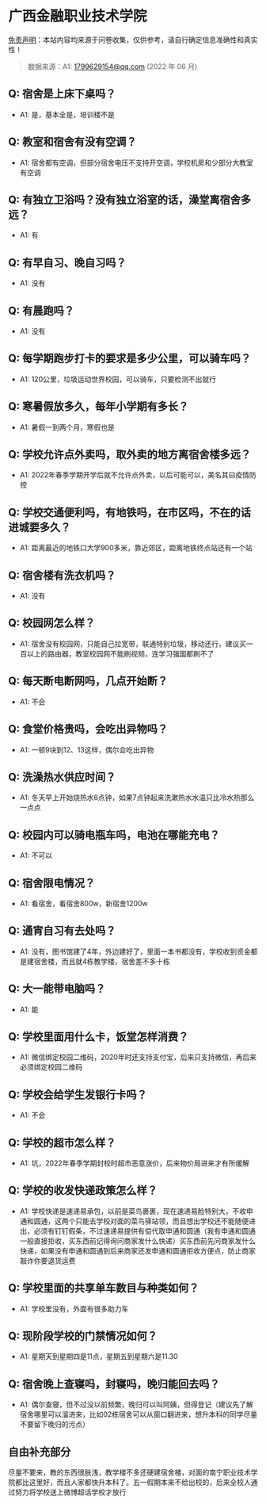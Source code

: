 # 广西金融职业技术学院

[免责声明](https://colleges.chat/#_3)：本站内容均来源于问卷收集，仅供参考，请自行确定信息准确性和真实性！

> 数据来源：A1: 1799629154@qq.com (2022 年 06 月)

## Q: 宿舍是上床下桌吗？

- A1: 是，基本全是，培训楼不是

## Q: 教室和宿舍有没有空调？

- A1: 宿舍都有空调，但部分宿舍电压不支持开空调，学校机房和少部分大教室有空调

## Q: 有独立卫浴吗？没有独立浴室的话，澡堂离宿舍多远？

- A1: 有

## Q: 有早自习、晚自习吗？

- A1: 没有

## Q: 有晨跑吗？

- A1: 没有

## Q: 每学期跑步打卡的要求是多少公里，可以骑车吗？

- A1: 120公里，垃圾运动世界校园，可以骑车，只要检测不出就行

## Q: 寒暑假放多久，每年小学期有多长？

- A1: 暑假一到两个月，寒假也是

## Q: 学校允许点外卖吗，取外卖的地方离宿舍楼多远？

- A1: 2022年春季学期开学后就不允许点外卖，以后可能可以，美名其曰疫情防控

## Q: 学校交通便利吗，有地铁吗，在市区吗，不在的话进城要多久？

- A1: 距离最近的地铁口大学900多米，靠近郊区，距离地铁终点站还有一个站

## Q: 宿舍楼有洗衣机吗？

- A1: 没有

## Q: 校园网怎么样？

- A1: 宿舍没有校园网，只能自己拉宽带，联通特别垃圾，移动还行，建议买一百以上的路由器，教室校园网不能刷视频，连学习强国都刷不了

## Q: 每天断电断网吗，几点开始断？

- A1: 不会

## Q: 食堂价格贵吗，会吃出异物吗？

- A1: 一顿9块到12、13这样，偶尔会吃出异物

## Q: 洗澡热水供应时间？

- A1: 冬天早上开始烧热水6点钟，如果7点钟起来洗漱热水水温只比冷水热那么一点点

## Q: 校园内可以骑电瓶车吗，电池在哪能充电？

- A1: 不可以

## Q: 宿舍限电情况？

- A1: 看宿舍，看宿舍800w，新宿舍1200w

## Q: 通宵自习有去处吗？

- A1: 没有，图书馆建了4年，外边建好了，里面一本书都没有，学校收到资金都是建宿舍楼，而且就4栋教学楼，宿舍差不多十栋

## Q: 大一能带电脑吗？

- A1: 能

## Q: 学校里面用什么卡，饭堂怎样消费？

- A1: 微信绑定校园二维码，2020年时还支持支付宝，后来只支持微信，再后来必须绑定校园二维码

## Q: 学校会给学生发银行卡吗？

- A1: 不会

## Q: 学校的超市怎么样？

- A1: 坑，2022年春季学期封校时超市恶意涨价，后来物价局进来才有所缓解

## Q: 学校的收发快递政策怎么样？

- A1: 学校快递是速递易承包，以前是菜鸟裹裹，现在速递易脸特别大，不收申通和圆通，这两个只能去学校对面的菜鸟驿站领，而且想出学校还不能随便进出，必须有钉钉假条，不过速递易提供有偿代取申通和圆通（我有申通和圆通一般直接拒收，买东西前记得询问商家发什么快递）买东西前先问商家发什么快递，如果没有申通和圆通到后来商家还发申通和圆通拒收方便点，防止商家敲诈你要退货运费

## Q: 学校里面的共享单车数目与种类如何？

- A1: 学校里没有，外面有很多助力车

## Q: 现阶段学校的门禁情况如何？

- A1: 星期天到星期四是11点，星期五到星期六是11.30

## Q: 宿舍晚上查寝吗，封寝吗，晚归能回去吗？

- A1: 偶尔查寝，但不过没以前频繁，晚归可以叫阿姨，但得登记（建议先了解宿舍哪里可以溜进来，比如02栋宿舍可以从窗口翻进来，想升本科的同学尽量不要留下晚归的污点）

## 自由补充部分

尽量不要来，教的东西很肤浅，教学楼不多还硬建宿舍楼，对面的南宁职业技术学院都比这里好，而且人家都快升本科了。五一假期本来不给出校的，后来全校人通过努力将学校送上微博超话学校才放行